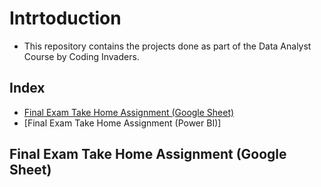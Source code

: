 # Intrtoduction
- This repository contains the projects done as part of the Data Analyst Course by Coding Invaders.


## Index
- [Final Exam Take Home Assignment (Google Sheet)](#final-exam-take-home-assignment-(Google-Sheet))
- [Final Exam Take Home Assignment (Power BI)]


## Final Exam Take Home Assignment (Google Sheet)